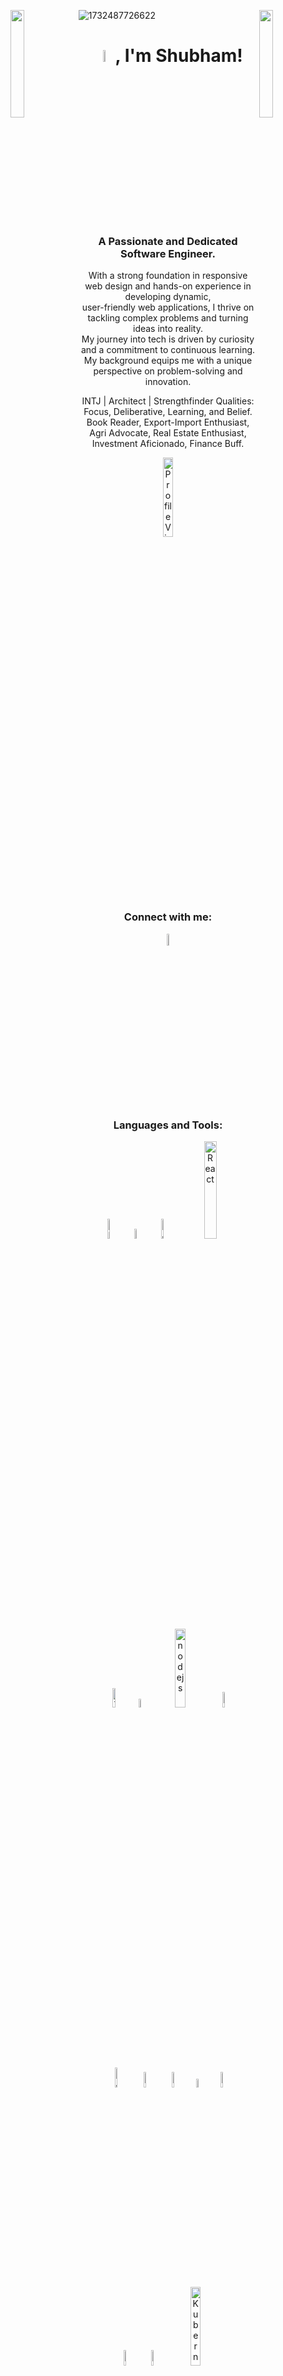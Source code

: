 ![1732487726622](https://github.com/user-attachments/assets/7d7aa90e-1260-4872-a44a-568c497ec9f4)
<img align="left" src="https://user-images.githubusercontent.com/65187002/144930161-2f783401-8d27-4fdf-a2f7-cc0ba32f1f1f.gif" width="21%" style="display:inline;"><img align="right" src="https://user-images.githubusercontent.com/65187002/144930161-2f783401-8d27-4fdf-a2f7-cc0ba32f1f1f.gif" width="21%" style="display:inline;">

<h1 align="center"><img src="https://media.tenor.com/ftqs42Yna-oAAAAi/mochi-mochi-hello-white-mochi-mochi.gif" alt="hello!" width="7%" />, I'm Shubham!</h1>
<h3 align="center">A Passionate and Dedicated Software Engineer.</h3>
<p align="center">With a strong foundation in responsive web design and hands-on experience in developing dynamic, <br> user-friendly web applications, I thrive on tackling complex problems and turning ideas into reality. <br> My journey into tech is driven by curiosity and a commitment to continuous learning. <br> My background equips me with a unique perspective on problem-solving and innovation.</p>
<p align="center">INTJ | Architect | Strengthfinder Qualities: Focus, Deliberative, Learning, and Belief. <br>Book Reader, Export-Import Enthusiast, Agri Advocate, Real Estate Enthusiast, Investment Aficionado, Finance Buff.</p>

<p align="center"> <img src="https://komarev.com/ghpvc/?username=ErShubham4u&label=Profile%20views&color=0e75b6&style=flat" alt="Profile Views Counter" width="18%" /> </p>

<h3 align="center">Connect with me:</h3>
<p align="center">
<a href="https://www.linkedin.com/in/ershubham4u" target="blank"><img align="center" src="https://raw.githubusercontent.com/rahuldkjain/github-profile-readme-generator/master/src/images/icons/Social/linked-in-alt.svg" alt="Brooke's LinkedIn" width="7%" /></a>
</p>

<h3 align="center">Languages and Tools:</h3>
<div align="center">
  <img src="https://upload.wikimedia.org/wikipedia/commons/thumb/6/61/HTML5_logo_and_wordmark.svg/2048px-HTML5_logo_and_wordmark.svg.png" alt="HTML" width="9%" />
  <img src="https://upload.wikimedia.org/wikipedia/commons/d/d5/CSS3_logo_and_wordmark.svg" alt="CSS" width="6.5%" />
  <img src="https://img.genial.ly/6035bcb66b979e053f5d6fc6/87e5f93d-f314-4fb4-9edd-c977b9c1a690.gif" alt="JavaScript" width="9%" />
  <img src="https://user-images.githubusercontent.com/97989643/220242520-78dd8232-4416-461a-a8f1-6c0b3f5f357f.gif" alt="React" width="20%" />
</div>
<div align="center">
  <img src="https://seeklogo.com/images/T/tailwind-css-logo-5AD4175897-seeklogo.com.png" alt="Tailwind" width="9%"  />
  <img src="https://cdn.worldvectorlogo.com/logos/redux.svg" alt="redux" width="6%" />
  <img src="https://upload.wikimedia.org/wikipedia/commons/thumb/7/7e/Node.js_logo_2015.svg/2560px-Node.js_logo_2015.svg.png" alt="nodejs" width="18%" />
  <img src="https://img.icons8.com/?size=100&id=74402&format=png&color=000000" alt="mongoDB" width="8%" />
</div>
<div align="center">
  <img src="https://img.icons8.com/?size=100&id=13679&format=png&color=000000" alt="Java" width="9%"  />
  <img src="https://img.icons8.com/?size=100&id=90519&format=png&color=000000" alt="Spring Boot" width="8%" />
  <img src="https://img.icons8.com/?size=100&id=9nLaR5KFGjN0&format=png&color=000000" alt="MySql" width="8%" />
  <img src="https://img.icons8.com/?size=100&id=DHbACKviPosX&format=png&color=000000" alt="Microservice" width="6%" />
  <img src="https://img.icons8.com/?size=100&id=fOhLNqGJsUbJ&format=png&color=000000" alt="Apache Kafka" width="8%" />
</div>
<div align="center">
  <img src="https://img.icons8.com/?size=100&id=HOqGCOyHDbd4&format=png&color=000000" alt="solidity" width="8%" />
  <img src="https://img.icons8.com/?size=100&id=cdYUlRaag9G9&format=png&color=000000" alt="Docker" width="8%" />
  <img src="https://d33wubrfki0l68.cloudfront.net/f84b022686eac86ba972feae8dabf6af8d1dc263/de78f/images/nav_logo.svg" alt="Kubernetes" width="18%" />
</div>

<br>
<br>
<div align="center">
<img src="https://github-readme-stats.vercel.app/api/top-langs?username=ErShubham4u&show_icons=true&locale=en&layout=compact" alt="Most Used Languages" width="40%" />
</div>
<br>
<h3 align="center">Thanks for stopping by!</h3>
<br>
<div align="center">
<img src="https://68.media.tumblr.com/fe195e9db7b66a729194a43370a21795/tumblr_oja6h1f90C1rzss56o1_500.gif" alt="codecat" width="30%" />
</div>
